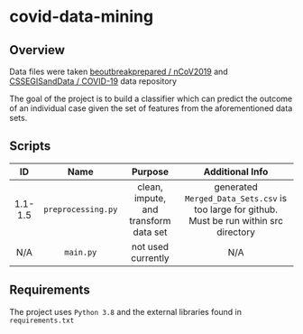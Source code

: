 # covid-data-mining

## Overview
Data files were taken [beoutbreakprepared / nCoV2019](https://github.com/beoutbreakprepared/nCoV2019) and [CSSEGISandData /
COVID-19](https://github.com/CSSEGISandData/COVID-19) data repository

The goal of the project is to build a classifier which can predict the outcome of an individual case given the set of features from the aforementioned data sets.

## Scripts
ID | Name | Purpose | Additional Info
:---: | :---: | :---: | :---: 
1.1-1.5 | `preprocessing.py` | clean, impute, and transform data set | generated `Merged_Data_Sets.csv` is too large for github. Must be run within src directory 
 N/A |`main.py` | not used currently | N/A


## Requirements
The project uses `Python 3.8` and the external libraries found in `requirements.txt`